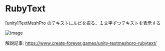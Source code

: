 # RubyText
[unity]TextMeshPro のテキストにルビを振る、１文字ずつテキストを表示する

![image](https://user-images.githubusercontent.com/85425896/232197172-8408eb9f-8fb5-4430-974c-146b1b6f5b28.png)

解説記事: https://www.create-forever.games/unity-textmeshpro-rubytext/
